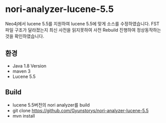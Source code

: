 # nori-analyzer-lucene-5.5
Neo4j에서 lucene 5.5를 지원하여 lucene 5.5에 맞게 소스를 수정하였습니다.
FST파일 구조가 달라졌는지 최신 사전을 읽지못하여 사전 Rebuild 진행하여 정상동작하는것을 확인하였습니다.

## 환경
* Java 1.8 Version
* maven 3
* Lucene 5.5

## Build
* lucene 5.5버전의 nori analyzer를 build
* git clone https://github.com/Gyunstorys/nori-analyzer-lucene-5.5
* mvn install
